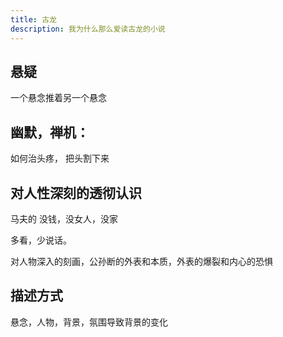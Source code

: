 ```yaml
---
title: 古龙
description: 我为什么那么爱读古龙的小说
---
```


## 悬疑
一个悬念推着另一个悬念

## 幽默，禅机：
如何治头疼， 把头割下来

## 对人性深刻的透彻认识
马夫的 没钱，没女人，没家

多看，少说话。

对人物深入的刻画，公孙断的外表和本质，外表的爆裂和内心的恐惧


## 描述方式
悬念，人物，背景，氛围导致背景的变化

